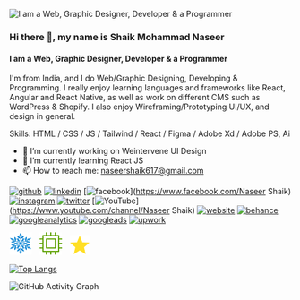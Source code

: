 ![I am a Web, Graphic Designer, Developer & a Programmer](https://pbs.twimg.com/profile_banners/1313362907766255616/1620034330/1080x360)

### Hi there 👋, my name is Shaik Mohammad Naseer
#### I am a Web, Graphic Designer, Developer & a Programmer

I'm from India, and I do Web/Graphic Designing, Developing & Programming. I really enjoy learning languages and frameworks like React, Angular and React Native, as well as work on different CMS such as WordPress & Shopify. I also enjoy Wireframing/Prototyping UI/UX, and design in general.



Skills: HTML / CSS / JS / Tailwind / React / Figma / Adobe Xd / Adobe PS, Ai

- 🔭 I’m currently working on Weintervene UI Design 
- 🌱 I’m currently learning React JS 
- 📫 How to reach me: naseershaik617@gmail.com 


[<img src='https://cdn.jsdelivr.net/npm/simple-icons@3.0.1/icons/github.svg' alt='github' height='40'>](https://github.com/shaikmohammadnaseer)  [<img src='https://cdn.jsdelivr.net/npm/simple-icons@3.0.1/icons/linkedin.svg' alt='linkedin' height='40'>](https://www.linkedin.com/in/shaikmohammadnaseer/)  [<img src='https://cdn.jsdelivr.net/npm/simple-icons@3.0.1/icons/facebook.svg' alt='facebook' height='40'>](https://www.facebook.com/Naseer Shaik)  [<img src='https://cdn.jsdelivr.net/npm/simple-icons@3.0.1/icons/instagram.svg' alt='instagram' height='40'>](https://www.instagram.com/naseershaik_the_8055/)  [<img src='https://cdn.jsdelivr.net/npm/simple-icons@3.0.1/icons/twitter.svg' alt='twitter' height='40'>](https://twitter.com/NaseerS19458085)  [<img src='https://cdn.jsdelivr.net/npm/simple-icons@3.0.1/icons/youtube.svg' alt='YouTube' height='40'>](https://www.youtube.com/channel/Naseer Shaik)  [<img src='https://cdn.jsdelivr.net/npm/simple-icons@3.0.1/icons/icloud.svg' alt='website' height='40'>](shaikmohammadnaseer.netlify.app)  [<img src='https://cdn.jsdelivr.net/npm/simple-icons@3.0.1/icons/behance.svg' alt='behance' height='40'>](https://www.behance.net/naseershaik)  [<img src='https://cdn.jsdelivr.net/npm/simple-icons@3.0.1/icons/googleanalytics.svg' alt='googleanalytics' height='40'>](https://skillshop.exceedlms.com/student/award/HP79fj375Fuk3KavnMKtexhC)  [<img src='https://cdn.jsdelivr.net/npm/simple-icons@3.0.1/icons/googleads.svg' alt='googleads' height='40'>](https://skillshop.exceedlms.com/student/award/tgqqnwLiZAwYr9b4Ro1eZT2S)  [<img src='https://cdn.jsdelivr.net/npm/simple-icons@3.0.1/icons/upwork.svg' alt='upwork' height='40'>](https://www.upwork.com/freelancers/~016d47150c265827e4)  

<a href='https://archiveprogram.github.com/'><img src='https://raw.githubusercontent.com/acervenky/animated-github-badges/master/assets/acbadge.gif' width='40' height='40'></a> <a href='https://docs.github.com/en/developers'><img src='https://raw.githubusercontent.com/acervenky/animated-github-badges/master/assets/devbadge.gif' width='40' height='40'></a> <a href='https://stars.github.com/'><img src='https://raw.githubusercontent.com/acervenky/animated-github-badges/master/assets/starbadge.gif' width='35' height='35'></a> 

[![Top Langs](https://github-readme-stats.vercel.app/api/top-langs/?username=shaikmohammadnaseer)](https://github.com/anuraghazra/github-readme-stats)

![GitHub Activity Graph](https://activity-graph.herokuapp.com/graph?username=shaikmohammadnaseer)  

